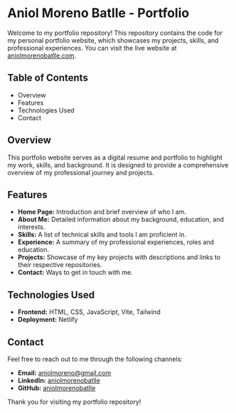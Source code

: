 # Aniol Moreno Batlle - Portfolio

Welcome to my portfolio repository! This repository contains the code for my personal portfolio website, which showcases my projects, skills, and professional experiences. You can visit the live website at [aniolmorenobatlle.com](https://www.aniolmorenobatlle.com/).

## Table of Contents

- Overview
- Features
- Technologies Used
- Contact

## Overview

This portfolio website serves as a digital resume and portfolio to highlight my work, skills, and background. It is designed to provide a comprehensive overview of my professional journey and projects.

## Features

- **Home Page:** Introduction and brief overview of who I am.
- **About Me:** Detailed information about my background, education, and interests.
- **Skills:** A list of technical skills and tools I am proficient in.
- **Experience:** A summary of my professional experiences, roles and education.
- **Projects:** Showcase of my key projects with descriptions and links to their respective repositories.
- **Contact:** Ways to get in touch with me.

## Technologies Used

- **Frontend:** HTML, CSS, JavaScript, Vite, Tailwind
- **Deployment:** Netlify

## Contact

Feel free to reach out to me through the following channels:

- **Email:** aniolmoreno@gmail.com
- **LinkedIn:** [aniolmorenobatlle](https://www.linkedin.com/in/aniolmorenobatlle/)
- **GitHub:** [aniolmorenobatlle](https://www.github.com/aniolmorenobatlle)

Thank you for visiting my portfolio repository!